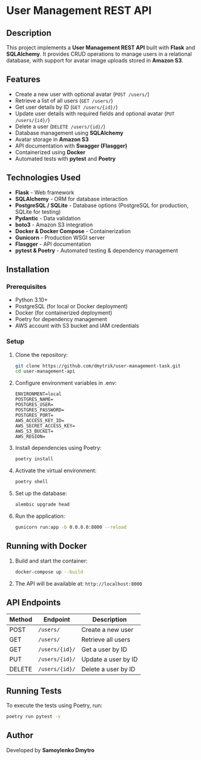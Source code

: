 # User Management REST API

## Description
This project implements a **User Management REST API** built with **Flask** and **SQLAlchemy**. It provides CRUD operations to manage users in a relational database, with support for avatar image uploads stored in **Amazon S3**.

## Features
- Create a new user with optional avatar (`POST /users/`)
- Retrieve a list of all users (`GET /users/`)
- Get user details by ID (`GET /users/{id}/`)
- Update user details with required fields and optional avatar (`PUT /users/{id}/`)
- Delete a user (`DELETE /users/{id}/`)
- Database management using **SQLAlchemy**
- Avatar storage in **Amazon S3**
- API documentation with **Swagger (Flasgger)**
- Containerized using **Docker**
- Automated tests with **pytest** and **Poetry**

## Technologies Used
- **Flask** - Web framework
- **SQLAlchemy** - ORM for database interaction
- **PostgreSQL / SQLite** - Database options (PostgreSQL for production, SQLite for testing)
- **Pydantic** - Data validation
- **boto3** - Amazon S3 integration
- **Docker & Docker Compose** - Containerization
- **Gunicorn** - Production WSGI server
- **Flasgger** - API documentation
- **pytest & Poetry** - Automated testing & dependency management

## Installation

### Prerequisites
- Python 3.10+
- PostgreSQL (for local or Docker deployment)
- Docker (for containerized deployment)
- Poetry for dependency management
- AWS account with S3 bucket and IAM credentials

### Setup
1. Clone the repository:
   ```sh
   git clone https://github.com/dmytrik/user-management-task.git
   cd user-management-api
   ```

2. Configure environment variables in .env:
   ```
   ENVIRONMENT=local
   POSTGRES_NAME=
   POSTGRES_USER=
   POSTGRES_PASSWORD=
   POSTGRES_PORT=
   AWS_ACCESS_KEY_ID=
   AWS_SECRET_ACCESS_KEY=
   AWS_S3_BUCKET=
   AWS_REGION=
   ```

3. Install dependencies using Poetry:
   ```sh
   poetry install
   ```

4. Activate the virtual environment:
   ```sh
   poetry shell
   ```

5. Set up the database:
   ```sh
   alembic upgrade head
   ```

6. Run the application:
   ```sh
   gunicorn run:app -b 0.0.0.0:8000 --reload
   ```

## Running with Docker
1. Build and start the container:
   ```sh
   docker-compose up --build
   ```

2. The API will be available at: `http://localhost:8000`

## API Endpoints
| Method | Endpoint          | Description |
|--------|------------------|-------------|
| POST   | `/users/`        | Create a new user |
| GET    | `/users/`        | Retrieve all users |
| GET    | `/users/{id}/`   | Get a user by ID |
| PUT    | `/users/{id}/`   | Update a user by ID |
| DELETE | `/users/{id}/`   | Delete a user by ID |

## Running Tests
To execute the tests using Poetry, run:
```sh
poetry run pytest -v
```

## Author
Developed by **Samoylenko Dmytro**

